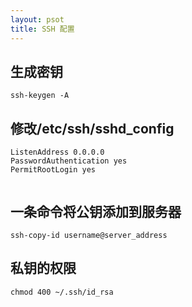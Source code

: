 ```yaml
---
layout: psot
title: SSH 配置
---
```


## 生成密钥
`ssh-keygen -A`
## 修改/etc/ssh/sshd_config
```
ListenAddress 0.0.0.0
PasswordAuthentication yes
PermitRootLogin yes
   
```


## 一条命令将公钥添加到服务器

```
ssh-copy-id username@server_address
```

## 私钥的权限
```
chmod 400 ~/.ssh/id_rsa
```